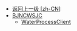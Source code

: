 - [返回上一级 [zh-CN]](zh-CN/)
- [BJNCWSJC](zh-CN/BJNCWSJC/)
  - [WaterProcessClient](zh-CN/BJNCWSJC/WaterProcessClient.md)
